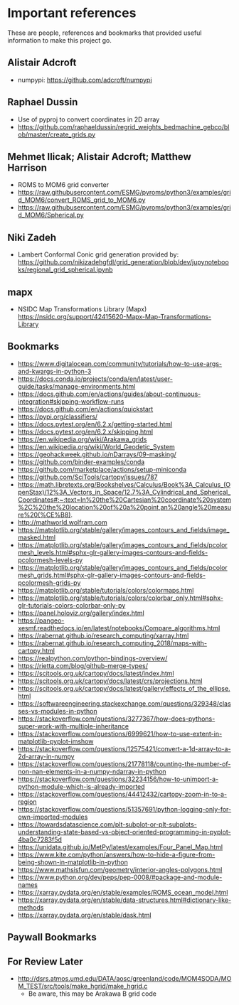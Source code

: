 # Important references

These are people, references and bookmarks that provided useful information to make this project go.

## Alistair Adcroft
 * numpypi: https://github.com/adcroft/numpypi

## Raphael Dussin
 * Use of pyproj to convert coordinates in 2D array
 * https://github.com/raphaeldussin/regrid_weights_bedmachine_gebco/blob/master/create_grids.py

## Mehmet Ilicak; Alistair Adcroft; Matthew Harrison
 * ROMS to MOM6 grid converter
 * https://raw.githubusercontent.com/ESMG/pyroms/python3/examples/grid_MOM6/convert_ROMS_grid_to_MOM6.py
 * https://raw.githubusercontent.com/ESMG/pyroms/python3/examples/grid_MOM6/Spherical.py

## Niki Zadeh
 * Lambert Conformal Conic grid generation provided by:
   https://github.com/nikizadehgfdl/grid_generation/blob/dev/jupynotebooks/regional_grid_spherical.ipynb

## mapx
 * NSIDC Map Transformations Library (Mapx)
   https://nsidc.org/support/42415620-Mapx-Map-Transformations-Library

## Bookmarks
 * https://www.digitalocean.com/community/tutorials/how-to-use-args-and-kwargs-in-python-3
 * https://docs.conda.io/projects/conda/en/latest/user-guide/tasks/manage-environments.html
 * https://docs.github.com/en/actions/guides/about-continuous-integration#skipping-workflow-runs
 * https://docs.github.com/en/actions/quickstart
 * https://pypi.org/classifiers/
 * https://docs.pytest.org/en/6.2.x/getting-started.html
 * https://docs.pytest.org/en/6.2.x/skipping.html
 * https://en.wikipedia.org/wiki/Arakawa_grids
 * https://en.wikipedia.org/wiki/World_Geodetic_System
 * https://geohackweek.github.io/nDarrays/09-masking/
 * https://github.com/binder-examples/conda
 * https://github.com/marketplace/actions/setup-miniconda
 * https://github.com/SciTools/cartopy/issues/787
 * https://math.libretexts.org/Bookshelves/Calculus/Book%3A_Calculus_(OpenStax)/12%3A_Vectors_in_Space/12.7%3A_Cylindrical_and_Spherical_Coordinates#:~:text=In%20the%20Cartesian%20coordinate%20system%2C%20the%20location%20of%20a%20point,an%20angle%20measure%20(%CE%B8).
 * http://mathworld.wolfram.com
 * https://matplotlib.org/stable/gallery/images_contours_and_fields/image_masked.html
 * https://matplotlib.org/stable/gallery/images_contours_and_fields/pcolormesh_levels.html#sphx-glr-gallery-images-contours-and-fields-pcolormesh-levels-py
 * https://matplotlib.org/stable/gallery/images_contours_and_fields/pcolormesh_grids.html#sphx-glr-gallery-images-contours-and-fields-pcolormesh-grids-py
 * https://matplotlib.org/stable/tutorials/colors/colormaps.html
 * https://matplotlib.org/stable/tutorials/colors/colorbar_only.html#sphx-glr-tutorials-colors-colorbar-only-py
 * https://panel.holoviz.org/gallery/index.html
 * https://pangeo-xesmf.readthedocs.io/en/latest/notebooks/Compare_algorithms.html
 * https://rabernat.github.io/research_computing/xarray.html
 * https://rabernat.github.io/research_computing_2018/maps-with-cartopy.html
 * https://realpython.com/python-bindings-overview/
 * https://rietta.com/blog/github-merge-types/
 * https://scitools.org.uk/cartopy/docs/latest/index.html
 * https://scitools.org.uk/cartopy/docs/latest/crs/projections.html
 * https://scitools.org.uk/cartopy/docs/latest/gallery/effects_of_the_ellipse.html
 * https://softwareengineering.stackexchange.com/questions/329348/classes-vs-modules-in-python
 * https://stackoverflow.com/questions/3277367/how-does-pythons-super-work-with-multiple-inheritance
 * https://stackoverflow.com/questions/6999621/how-to-use-extent-in-matplotlib-pyplot-imshow
 * https://stackoverflow.com/questions/12575421/convert-a-1d-array-to-a-2d-array-in-numpy
 * https://stackoverflow.com/questions/21778118/counting-the-number-of-non-nan-elements-in-a-numpy-ndarray-in-python
 * https://stackoverflow.com/questions/32234156/how-to-unimport-a-python-module-which-is-already-imported
 * https://stackoverflow.com/questions/44412432/cartopy-zoom-in-to-a-region
 * https://stackoverflow.com/questions/51357691/python-logging-only-for-own-imported-modules
 * https://towardsdatascience.com/plt-subplot-or-plt-subplots-understanding-state-based-vs-object-oriented-programming-in-pyplot-4ba0c7283f5d
 * https://unidata.github.io/MetPy/latest/examples/Four_Panel_Map.html
 * https://www.kite.com/python/answers/how-to-hide-a-figure-from-being-shown-in-matplotlib-in-python
 * https://www.mathsisfun.com/geometry/interior-angles-polygons.html
 * https://www.python.org/dev/peps/pep-0008/#package-and-module-names
 * https://xarray.pydata.org/en/stable/examples/ROMS_ocean_model.html
 * https://xarray.pydata.org/en/stable/data-structures.html#dictionary-like-methods
 * https://xarray.pydata.org/en/stable/dask.html

## Paywall Bookmarks

## For Review Later

 * http://dsrs.atmos.umd.edu/DATA/aosc/greenland/code/MOM4SODA/MOM_TEST/src/tools/make_hgrid/make_hgrid.c
   * Be aware, this may be Arakawa B grid code
